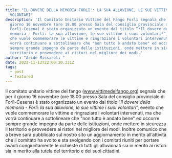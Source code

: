 ```yaml
---
title: "IL DOVERE DELLA MEMORIA FORLI': LA SUA ALLUVIONE, LE SUE VITTIME, I SUOI
  VOLONTARI"
description: 'Il Comitato Unitario Vittime del Fango Forlì segnala che per il
  giorno 16 novembre (ore 18.00 presso Sala del consiglio provinciale di
  Forlì-Cesena) è stato organizzato un evento dal titolo “*Il dovere della
  memoria - Forlì: la sua alluvione, le sue vittime i suoi volontari*”, evento
  che vuole commemorare le vittime e ringraziare i volontari intervenuti, ma che
  vorrà continuare a sottolineare che "non tutto è andato bene" ed occorre
  sempre grande impegno da parte delle istituzioni, onde mettere in sicurezza il
  territorio e provvedere ai ristori nel migliore dei modi.'
author: "Aride Missiroli "
date: 2023-11-12T22:00:20.331Z
tags:
  - post
  - featured
---
```

Il comitato unitario vittime del fango 
(www.vittimedelfango.org)
segnala che per il giorno 16 novembre (ore 18.00 presso Sala del consiglio provinciale di Forlì-Cesena) è stato organizzato un evento dal titolo “*Il dovere della memoria - Forlì: la sua alluvione, le sue vittime i suoi volontari*”, evento che vuole commemorare le vittime e ringraziare i volontari intervenuti, ma che vorrà continuare a sottolineare che "non tutto è andato bene" ed occorre sempre grande impegno da parte delle istituzioni, onde mettere in sicurezza il territorio e provvedere ai ristori nel migliore dei modi.
Inoltre comunico che a breve sarà pubblicato sul nostro sito un aggiornamento in merito all’attività che il comitato ha svolto e sta svolgendo con i comitati riuniti per portare avanti congiuntamente le richieste di tutti gli alluvionati sia in merito ai ristori sia in merito alla tutela del territorio e dei suoi cittadini.